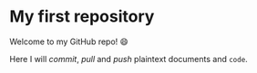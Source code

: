 # My first repository 

Welcome to my GitHub repo! :smile: 

Here I will *commit*, _pull_ and *push* plaintext documents and `code`. 
